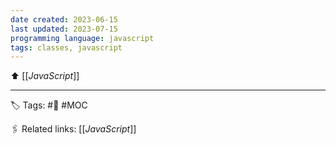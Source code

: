 ```yaml
---
date created: 2023-06-15
last updated: 2023-07-15
programming language: javascript
tags: classes, javascript
---
```

⬆ [[_JavaScript_]]


---
🏷 Tags: #🌱 #MOC

🖇 Related links:
[[_JavaScript_]]